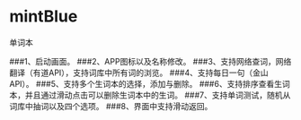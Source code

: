 # mintBlue
单词本

###1、启动画面。
###2、APP图标以及名称修改。
###3、支持网络查词，网络翻译（有道API），支持词库中所有词的浏览。
###4、支持每日一句（金山API）。
###5、支持多个生词本的选择，添加与删除。
###6、支持排序查看生词本，并且通过滑动点击可以删除生词本中的生词。
###7、支持单词测试，随机从词库中抽词以及四个选项。
###8、界面中支持滑动返回。
